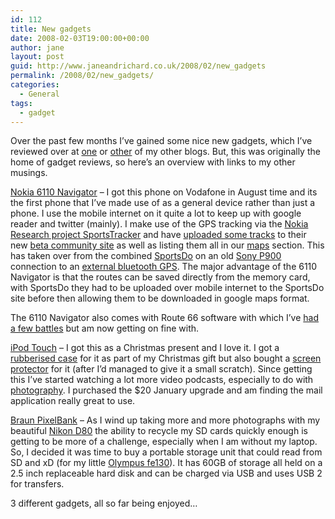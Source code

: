 ```yaml
---
id: 112
title: New gadgets
date: 2008-02-03T19:00:00+00:00
author: jane
layout: post
guid: http://www.janeandrichard.co.uk/2008/02/new_gadgets
permalink: /2008/02/new_gadgets/
categories:
  - General
tags:
  - gadget
---
```

Over the past few months I&#8217;ve gained some nice new gadgets, which I&#8217;ve reviewed over at [one](http://jane.dallaway.com/blog/blog.html) or [other](http://jane.dallaway.com/photography/photoblog/) of my other blogs. But, this was originally the home of gadget reviews, so here&#8217;s an overview with links to my other musings.

[Nokia 6110 Navigator](http://jane.dallaway.com/blog/labels/6110.html) &#8211; I got this phone on Vodafone in August time and its the first phone that I&#8217;ve made use of as a general device rather than just a phone. I use the mobile internet on it quite a lot to keep up with google reader and twitter (mainly). I make use of the GPS tracking via the [Nokia Research project SportsTracker](http://research.nokia.com/research/projects/SportsTracker/) and have [uploaded some tracks](http://sportstracker.nokia.com/nts/user/profile.do?u=janedallaway) to their new [beta community site](http://sportstracker.nokia.com/nts/main/index.do) as well as listing them all in our [maps](http://www.janeandrichard.co.uk/maps/) section. This has taken over from the combined [SportsDo](http://sportsdo.net/) on an old [Sony P900](http://www.mobileburn.com/review.jsp?Id=520) connection to an [external bluetooth GPS](http://www.amazon.co.uk/Globalsat-BT338-x-trac-bluetooth-receiver/dp/B00092759S/richarddallaway). The major advantage of the 6110 Navigator is that the routes can be saved directly from the memory card, with SportsDo they had to be uploaded over mobile internet to the SportsDo site before then allowing them to be downloaded in google maps format.
  
The 6110 Navigator also comes with Route 66 software with which I&#8217;ve [had a few battles](http://jane.dallaway.com/blog/labels/route66.html) but am now getting on fine with.

[iPod Touch](http://jane.dallaway.com/blog/labels/ipod%20touch.html) &#8211; I got this as a Christmas present and I love it. I got a [rubberised case](http://store.apple.com/Apple/WebObjects/ukstore.woa/wa/RSLID?n=ipodtouch1&fnode=standard/home/shop_ipod/ipod_accessories/cases/ipodtouch1&nplm=TQ404&mco=47F2EE2) for it as part of my Christmas gift but also bought a [screen protector](http://www.powersupportusa.com/products/ipod/ip_touch_film.php) for it (after I&#8217;d managed to give it a small scratch). Since getting this I&#8217;ve started watching a lot more video podcasts, especially to do with [photography](http://jane.dallaway.com/photography/photoblog/labels/podcast.html). I purchased the $20 January upgrade and am finding the mail application really great to use.

[Braun PixelBank](http://jane.dallaway.com/photography/photoblog/labels/pixelbank.html) &#8211; As I wind up taking more and more photographs with my beautiful [Nikon D80](http://jane.dallaway.com/photography/photoblog/labels/d80.html) the ability to recycle my SD cards quickly enough is getting to be more of a challenge, especially when I am without my laptop. So, I decided it was time to buy a portable storage unit that could read from SD and xD (for my little [Olympus fe130](http://jane.dallaway.com/photography/photoblog/labels/fe130.html)). It has 60GB of storage all held on a 2.5 inch replaceable hard disk and can be charged via USB and uses USB 2 for transfers.

3 different gadgets, all so far being enjoyed&#8230;
